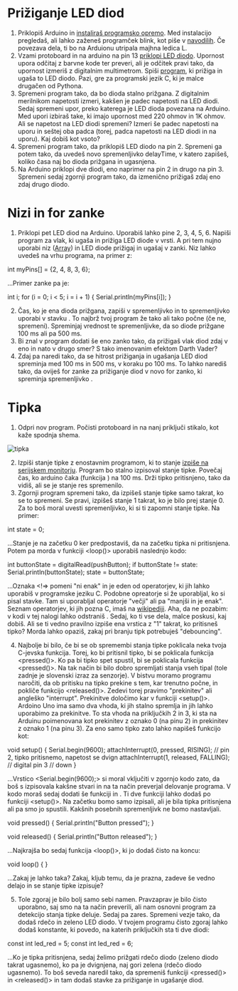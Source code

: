 Prižiganje LED diod
===================
1. Priklopiš Arduino in [instaliraš programsko opremo](https://www.arduino.cc/en/Guide/MacOSX). Med instalacijo pregledaš, ali lahko zaženeš programček blink, kot piše v [navodilih](https://www.arduino.cc/en/Guide/MacOSX). Če povezava dela, ti bo na Arduionu utripala majhna ledica L.
2. Vzami protoboard in na arduino na pin 13 [priklopi LED diodo](https://www.arduino.cc/en/Tutorial/Blink). Upornost upora odčitaj z barvne kode ter preveri, ali je odčitek pravi tako, da upornost izmeriš z digitalnim multimetrom. Spiši [program](https://www.arduino.cc/en/Tutorial/Blink), ki prižiga in ugaša to LED diodo. Pazi, gre za programski jezik C, ki je malce drugačen od Pythona. 
3. Spremeni program tako, da bo dioda stalno prižgana. Z digitalnim merilnikom napetosti izmeri, kakšen je padec napetosti na LED diodi. Sedaj spremeni upor, preko katerega je LED dioda povezana na Arduino. Med upori izbiraš take, ki imajo upornost med 220 ohmov in 1K ohmov. Ali se napetost na LED diodi spremeni? Izmeri še padec napetosti na uporu in seštej oba padca (torej, padca napetosti na LED diodi in na uporu). Kaj dobiš kot vsoto?
4. Spremeni program tako, da priklopiš LED diodo na pin 2. Spremeni ga potem tako, da uvedeš novo spremenljivko delayTime, v katero zapišeš, koliko časa naj bo dioda prižgana in ugasnjena.
5. Na Arduino priklopi dve diodi, eno naprimer na pin 2 in drugo na pin 3. Spremeni sedaj zgornji program tako, da izmenično prižigaš zdaj eno zdaj drugo diodo.

Nizi in for zanke
=================
1. Priklopi pet LED diod na Arduino. Uporabiš lahko pine 2, 3, 4, 5, 6. Napiši program za vlak, ki ugaša in prižiga LED diode v vrsti. A pri tem nujno uporabi niz ([Array](https://www.arduino.cc/en/Reference/Array)) in LED diode prižigaj in ugašaj v <for> zanki. Niz lahko uvedeš na vrhu programa, na primer z:

  int myPins[] = {2, 4, 8, 3, 6};
  
...Primer <for> zanke pa je:

  int i;
  for (i = 0; i < 5; i = i + 1) {
    Serial.println(myPins[i]);
  }

2. Čas, ko je ena dioda prižgana, zapiši v spremenljivko <delayTime> in to spremenljivko uporabi v stavku <delay>. To najbrž tvoj program že tako ali tako počne (če ne, spremeni). Spreminjaj vrednost te spremenljivke, da so diode prižgane 100 ms ali pa 500 ms.
3. Bi znal v program dodati še eno <for> zanko tako, da prižigaš vlak diod zdaj v eno in nato v drugo smer? S tako imenovanim efektom Darth Vader?
4. Zdaj pa naredi tako, da se hitrost prižiganja in ugašanja LED diod spreminja med 100 ms in 500 ms, v koraku po 100 ms. To lahko narediš tako, da oviješ for zanke za prižiganje diod v novo for zanko, ki spreminja spremenljivko <delayTime>.

Tipka
=====
1. Odpri nov program. Počisti protoboard in na nanj priključi stikalo, kot kaže spodnja shema.

![tipka](https://www.arduino.cc/en/uploads/Tutorial/button_sch.png "Vezava")

2. Izpiši stanje tipke z enostavnim programom, ki to stanje [izpiše na serijskem monitorju](https://www.arduino.cc/en/Tutorial/DigitalReadSerial). Program bo stalno izpisoval stanje tipke. Povečaj čas, ko arduino čaka (funkcija <delay>) na 100 ms. Drži tipko pritisnjeno, tako da vidiš, ali se je stanje res spremenilo.
3. Zgornji program spremeni tako, da izpišeš stanje tipke samo takrat, ko se to spremeni. Se pravi, izpišeš stanje 1 takrat, ko je bilo prej stanje 0. Za to boš moral uvesti spremenljivko, ki si ti zapomni stanje tipke. Na primer:

  int state = 0;

...Stanje je na začetku 0 ker predpostaviš, da na začetku tipka ni pritisnjena. Potem pa morda v funkciji <loop()> uporabiš naslednjo kodo:

  int buttonState = digitalRead(pushButton);
  if buttonState != state:
    Serial.println(buttonState);
    state = buttonState;

...Oznaka <!=> pomeni "ni enak" in je eden od operatorjev, ki jih lahko uporabiš v programske jeziku C. Podobne opreatorje si že uporabljal, ko si pisal <for> stavke. Tam si uporabljal operatorje "večji" ali pa "manjši in je enak". Seznam operatorjev, ki jih pozna C, imaš na [wikipediji](https://en.wikipedia.org/wiki/Operators_in_C_and_C%2B%2B). Aha, da ne pozabim: v kodi v tej nalogi lahko odstraniš <delay>. Sedaj, ko ti vse dela, malce poskusi, kaj dobiš. Ali se ti vedno pravilno izpiše ena vrstica z "1" takrat, ko pritisneš tipko? Morda lahko opaziš, zakaj pri branju tipk potrebuješ "debouncing".

4. Najbolje bi bilo, če bi se ob spremembi stanja tipke poklicala neka tvoja C-jevska funkcija. Torej, ko bi pritisnil tipko, bi se poklicala funkcija <pressed()>. Ko pa bi tipko spet spustil, bi se poklicala funkcija <pressed()>. Na tak način bi bilo dobro spremljati stanja vseh tipal (tole zadnje je slovenski izraz za senzorje). V bistvu moramo programu naročiti, da ob pritisku na tipko prekine s tem, kar trenutno počne, in pokliče funkcijo <released()>. Zedevi torej pravimo "prekinitev" ali angleško "interrupt". Prekinitve določimo kar v funkciji <setup()>. Ardoino Uno ima samo dva vhoda, ki jih stalno spremlja in jih lahko uporabimo za prekinitve. To sta vhoda na priključkih 2 in 3, ki sta na Arduinu poimenovana kot prekinitev z oznako 0 (na pinu 2) in prekinitev z oznako 1 (na pinu 3). Za eno samo tipko zato lahko napišeš funkcijo <setup> kot:

  void setup()
  {
    Serial.begin(9600);
    attachInterrupt(0, pressed, RISING); // pin 2, tipko pritisnemo, napetost se dvign
    attachInterrupt(1, released, FALLING); // digital pin 3 // down
  }

...Vrstico <Serial.begin(9600);> si moral vključiti v zgornjo kodo zato, da boš s <Serial> izpisovala kakšne stvari in na ta način preverjal delovanje programa. V kodo moraš sedaj dodati še funkciji <pressed> in <released>. Ti dve funkciji lahko dodaš po funkciji <setup()>. Na začetku bomo samo izpisali, ali je bila tipka pritisnjena ali pa smo jo spustili. Kakšnih posebnih spremenljivk ne bomo nastavljali.

  void pressed()
  {
    Serial.println("Button pressed");
  }
  
  void released()
  {
    Serial.println("Button released");
  }
  
...Najkrajša bo sedaj funkcija <loop()>, ki jo dodaš čisto na koncu:

  void loop()
  {
  }

...Zakaj je lahko taka? Zakaj, kljub temu, da je prazna, zadeve še vedno delajo in se stanje tipke izpisuje?

5. Tole zgoraj je bilo bolj samo sebi namen. Pravzaprav je bilo čisto uporabno, saj smo na ta način preverili, ali nam osnovni program za detekcijo stanja tipke deluje. Sedaj pa zares. Spremeni vezje tako, da dodaš rdečo in zeleno LED diodo. V tvojem programu čisto zgoraj lahko dodaš konstante, ki povedo, na katerih priključkih sta ti dve diodi:

  const int led_red = 5;
  const int led_red = 6;
  
...Ko je tipka pritisnjena, sedaj želimo prižgati rdečo diodo (zeleno diodo takrat ugasnemo), ko pa je dvignjena, naj gori zelena (rdečo diodo ugasnemo). To boš seveda naredil tako, da spremeniš funkciji <pressed()> in <released()> in tam dodaš stavke za prižiganje in ugašanje diod.
